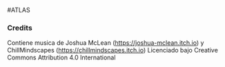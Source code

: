#ATLAS
### Credits
Contiene musica de Joshua McLean (https://joshua-mclean.itch.io) y ChillMindscapes (https://chillmindscapes.itch.io)
Licenciado bajo Creative Commons Attribution 4.0 International